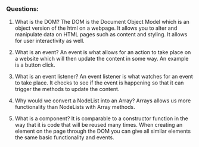 ### Questions:
1. What is the DOM?
    The DOM is the Document Object Model which is an object version of the html on a webpage. It allows you to alter and manipulate data on HTML pages such as content and styling. It allows for user interactivity as well.

2. What is an event?
    An event is what allows for an action to take place on a website which will then update the content in some way. An example is a button click. 

3. What is an event listener?
    An event listener is what watches for an event to take place. It checks to see if the event is happening so that it can trigger the methods to update the content. 

4. Why would we convert a NodeList into an Array?
    Arrays allows us more functionality than NodeLists with Array methods. 

5. What is a component? 
    It is comparable to a constructor function in the way that it is code that will be reused many times. When creating an element on the page through the DOM you can give all similar elements the same basic functionality and events.
